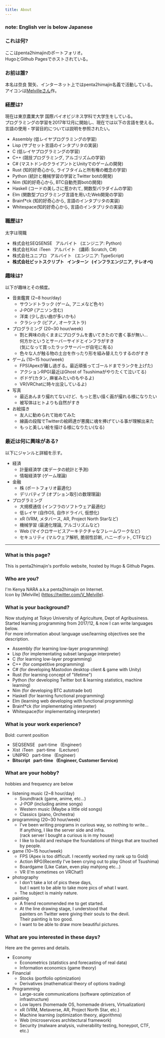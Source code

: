 ```yaml
---
title: About
---
```

### **note: English ver is below Japanese**

### これは何?
ここはpenta2himajinのポートフォリオ。  
HugoとGithub Pagesでホストされている。

### お前は誰?
本名は奈良 賢矢、インターネット上ではpenta2himajin名義で活動している。
アイコンは[Melvilleさん](https://twitter.com/V_Melville)作。

### 経歴は?
現在は東京農業大学 国際バイオビジネス学科で大学生をしている。  
プログラミングの学習を2017年12月に開始し、現在では以下の言語を使える。  
言語の使用・学習目的については説明を参照されたい。
- Assembly  (低レイヤプログラミングの学習)
- Lisp      (サブセット言語のインタプリタの実装)
- C         (低レイヤプログラミングの学習)
- C++       (競技プログラミング, アルゴリズムの学習)
- C#        (マストドンのクライアントとUnityでのゲームの開発)
- Rust      (知的好奇心から, ライフタイムと所有権の概念の学習)
- Python    (統計と機械学習の学習とTwitter botの開発)
- Nim       (知的好奇心から, BTC自動売買botの開発)
- Haskell   (コードの美しさに惹かれて, 関数型パラダイムの学習)
- Elm       (関数型プログラミング言語を用いたWeb開発の学習)
- Brainf*ck (知的好奇心から, 言語のインタプリタの実装)
- Whitespace(知的好奇心から, 言語のインタプリタの実装)

### 職歴は?
太字は現職
- 株式会社SEQSENSE&ensp;            アルバイト&ensp;    (エンジニア: Python)
- 株式会社Xist&ensp;iTeen&ensp;     アルバイト&ensp;    (講師: Scratch, C#)
- 株式会社ユニプロ&ensp;             アルバイト&ensp;    (エンジニア: TypeScript)
- **株式会社ビットスクリプト&ensp;  インターン&ensp;    (インフラエンジニア, テレオペ)**

### 趣味は?
以下が趣味とその頻度。
- 音楽鑑賞 (2~8 hour/day)
    - サウンドトラック (ゲーム, アニメなど色々)
    - J-POP (アニソン含む)
    - 洋楽 (少し古い曲が多いかも)
    - クラシック (ピアノ, オーケストラ)
- プログラミング (20~30 hour/week)
    - 割と興味の向くままにプログラムを書いてきたので書く事が無い...  
      何方かというとサーバーサイドとインフラがすき  
      (気になって買ったラックサーバーが自宅に有る)
    - 色々な人が触る物の土台を作ったり形を組み替えたりするのがすき
- ゲーム (10~15 hour/week)
    - FPS(Apexが難し過ぎる。最近頑張ってゴールドまでランクを上げた)
    - アクションRPG(最近はGhost of Tsushimaがやりたくて泣いてる)
    - ボドゲ(カタン, 麻雀みたいのもやるよ)
    - VR(VRChatに時々出没しているよ)
- 写真
    - 最近あんまり撮れてないけど、もっと思い描く画が撮れる様になりたい
    - 被写体はヒトよりも自然がすき
- お絵描き
    - 友人に勧められて始めてみた
    - 線画の段階でTwitterの絵師達が悪魔に魂を捧げている事が理解出来た
    - もっと美しい絵を描ける様になりたい(なる)

### 最近は何に興味がある?
以下にジャンルと詳細を示す。
- 経済
    - 計量経済学    (実データの統計と予測)
    - 情報経済学    (ゲーム理論)
- 金融
    - 株            (ポートフォリオ最適化)
    - デリバティブ  (オプション取引の数理理論)
- プログラミング
    - 大規模通信    (インフラのソフトウェア最適化)
    - 低レイヤ      (自作OS, 自作ドライバ, 仮想化)
    - xR           (VRM, メタバース, AR, Project North Starなど)
    - 機械学習      (最適化理論, アルゴリズムなど)
    - Web          (マイクロサービスアーキテクチャなフレームワークなど)
    - セキュリティ  (マルウェア解析, 脆弱性診断, ハニーポット, CTFなど)

- - -
### What is this page?
This is penta2himajin's portfolio website, hosted by Hugo & Github Pages.  

### Who are you?
I'm Kenya NARA a.k.a penta2himajin on Internet.  
Icon by [Melville] (https://twitter.com/V_Melville).

### What is your background?
Now studying at Tokyo University of Agriculture, Dept of Agribusiness.  
Started learning programming from 2017/12, & now I can write languages below.  
For more information about language use/learning objectives see the description.  
- Assembly  (for learning low-layer programming)
- Lisp      (for implementating subset language interpreter)
- C         (for learning low-layer programming)
- C++       (for competitive programming)
- C#        (for developing Mastodon desktop client & game with Unity)
- Rust      (for learning concept of "lifetime")
- Python    (for developing Twitter bot & learning statistics, machine learning)
- Nim       (for developing BTC autotrade bot)
- Haskell   (for learning functional programming)
- Elm       (learning web developing with functional programming)
- Brainf*ck (for implementating interpreter)
- Whitespace(for implementating interpreter)

### What is your work experience?
Bold: current position
- SEQSENSE&ensp;        part-time&ensp; (Engineer)
- Xist&ensp;iTeen&ensp; part-time&ensp; (Lecturer)
- UNIPRO&ensp;          part-time&ensp; (Engineer)
- **Bitscript&ensp;     part-time&ensp; (Engineer, Customer Service)**

### What are your hobby?
hobbies and frequency are below
- listening music (2~8 hour/day)
    - Soundtrack (game, anime, etc...)
    - J-POP (including anime songs)
    - Western music (Maybe a little old songs)
    - Classics (piano, Orchestra)
- programming (20~30 hour/week)
    - I've been writing programs in curious way, so nothing to write...  
      If anything, I like the server side and infra.  
      (rack server I bought a curious is in my house)
    - I like to build and reshape the foundations of things that are touched by people.
- game (10~15 hour/week)
    - FPS       (Apex is too difficult. I recently worked my rank up to Gold)
    - Action RPG(Recently I've been crying out to play Ghost of Tsushima)
    - Boardgame (Like Catan, even play mahjong etc...)
    - VR (I'm sometimes on VRChat!)
- photography
    - I don't take a lot of pics these days,  
      but I want to be able to take more pics of what I want.
    - The subject is mainly nature.
- painting
    - A friend recommended me to get started.
    - At the line drawing stage, I understood that  
    painters on Twitter were giving their souls to the devil.  
    Their painting is too good.
    - I want to be able to draw more beautiful pictures.

### What are you interested in these days?
Here are the genres and details.
- Economy
    - Econometrics (statistics and forecasting of real data)
    - Information economics (game theory)
- Financial
    - Stocks (portfolio optimization)
    - Derivatives (mathematical theory of options trading)
- Programming
    - Large-scale communications (software optimization of infrastructure)
    - Low layers (homemade OS, homemade drivers, Virtualization)
    - xR (VRM, Metaverse, AR, Project North Star, etc.)
    - Machine learning (optimization theory, algorithms)
    - Web (microservices architectural framework)
    - Security (malware analysis, vulnerability testing, honeypot, CTF, etc.)